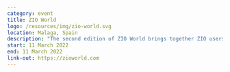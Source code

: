 ```yaml
---
category: event
title: ZIO World
logo: /resources/img/zio-world.svg
location: Malaga, Spain
description: "The second edition of ZIO World brings together ZIO users and contributors to showcase the power, performance, and productivity of ZIO 2 and its broad-based maturing ecosystem."
start: 11 March 2022
end: 11 March 2022
link-out: https://zioworld.com
---
```

